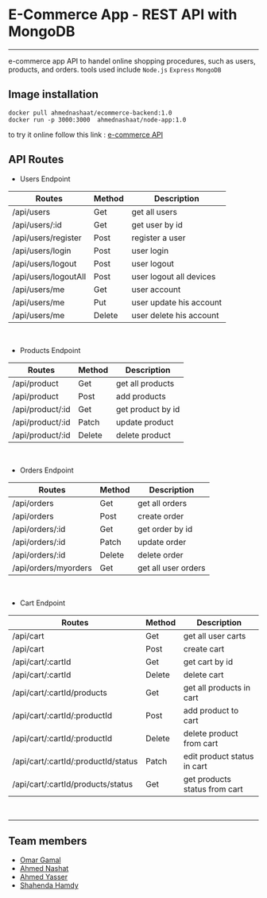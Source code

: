 # E-Commerce App - REST API with MongoDB
---

e-commerce app API to handel online shopping procedures, such as users, products, and orders.
tools used include `Node.js` `Express` `MongoDB` 


## Image installation


```
docker pull ahmednashaat/ecommerce-backend:1.0
docker run -p 3000:3000  ahmednashaat/node-app:1.0
```

to try it online follow this link : [e-commerce API](https://ecommerce-backend-testproject.herokuapp.com)


## API Routes

- Users Endpoint

| Routes               	| Method 	| Description             	|
|----------------------	|--------	|-------------------------	|
| /api/users           	| Get    	| get all users           	|
| /api/users/:id       	| Get    	| get user by id          	|
| /api/users/register  	| Post   	| register a user         	|
| /api/users/login     	| Post   	| user login              	|
| /api/users/logout    	| Post   	| user logout             	|
| /api/users/logoutAll 	| Post   	| user logout all devices 	|
| /api/users/me        	| Get    	| user account            	|
| /api/users/me        	| Put    	| user update his account 	|
| /api/users/me        	| Delete 	| user delete his account 	|
<br>

- Products Endpoint

| Routes           	| Method 	| Description       	|
|------------------	|--------	|-------------------	|
| /api/product     	| Get    	| get all products  	|
| /api/product     	| Post   	| add products      	|
| /api/product/:id 	| Get    	| get product by id 	|
| /api/product/:id 	| Patch  	| update product    	|
| /api/product/:id 	| Delete 	| delete product    	|
<br>

- Orders Endpoint

| Routes               	| Method 	| Description         	|
|----------------------	|--------	|---------------------	|
| /api/orders          	| Get    	| get all orders      	|
| /api/orders          	| Post   	| create order        	|
| /api/orders/:id      	| Get    	| get order by id     	|
| /api/orders/:id      	| Patch  	| update order        	|
| /api/orders/:id      	| Delete 	| delete order        	|
| /api/orders/myorders 	| Get    	| get all user orders 	|
<br>

- Cart Endpoint

| Routes                              	| Method 	| Description                   	|
|-------------------------------------	|--------	|-------------------------------	|
| /api/cart                           	| Get    	| get all user carts            	|
| /api/cart                           	| Post   	| create cart                   	|
| /api/cart/:cartId                   	| Get    	| get cart by id                	|
| /api/cart/:cartId                   	| Delete 	| delete cart                   	|
| /api/cart/:cartId/products          	| Get    	| get all products in cart      	|
| /api/cart/:cartId/:productId        	| Post   	| add product to cart           	|
| /api/cart/:cartId/:productId        	| Delete 	| delete product from cart      	|
| /api/cart/:cartId/:productId/status 	| Patch  	| edit product status in cart   	|
| /api/cart/:cartId/products/status   	| Get    	| get products status from cart 	|

<br>

---
## Team members
- [Omar Gamal](https://github.com/O-Gamal)
- [Ahmed Nashat](https://github.com/AhmadNashaat0)
- [Ahmed Yasser](https://github.com/ahmadyasser01)
- [Shahenda Hamdy](https://github.com/shahendahamdy)
